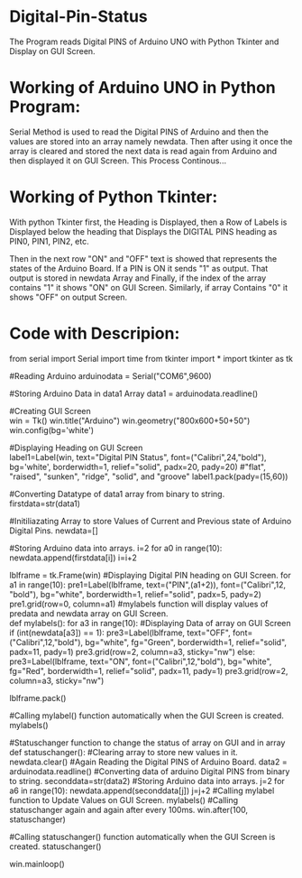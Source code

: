 # Digital-Pin-Status
The Program reads Digital PINS of Arduino UNO with Python Tkinter and Display on GUI Screen. 

# Working of Arduino UNO in Python Program:
Serial Method is used to read the Digital PINS of Arduino and then the values are stored into an array namely newdata. Then after using it once the array is cleared and stored the next data is read again from Arduino and then displayed it on GUI Screen. This Process Continous...

# Working of Python Tkinter:
With python Tkinter first, the Heading is Displayed, then a Row of Labels is Displayed below the heading that Displays the DIGITAL PINS heading as PIN0, PIN1, PIN2, etc.

Then in the next row "ON" and "OFF" text is showed that represents the states of the Arduino Board. If a PIN is ON it sends "1" as output. That output is stored in newdata Array and Finally, if the index of the array contains "1" it shows "ON" on GUI Screen. Similarly, if array Contains "0" it shows "OFF" on output Screen.

# Code with Descripion:
from serial import Serial
import time
from tkinter import *
import tkinter as tk

#Reading Arduino
arduinodata = Serial("COM6",9600)

#Storing Arduino Data in data1 Array
data1 = arduinodata.readline()

#Creating GUI Screen  
win = Tk()
win.title("Arduino")
win.geometry("800x600+50+50")
win.config(bg='white')

#Displaying Heading on GUI Screen  
label1=Label(win, text="Digital PIN Status", font=("Calibri",24,"bold"), bg='white', borderwidth=1, relief="solid", padx=20, pady=20) #"flat", "raised", "sunken", "ridge", "solid", and "groove"
label1.pack(pady=(15,60))

#Converting Datatype of data1 array from binary to string. 
firstdata=str(data1)

#Initiliazating Array to store Values of Current and Previous state of Arduino Digital Pins.
newdata=[]

#Storing Arduino data into arrays.
i=2
for a0 in range(10):
    newdata.append(firstdata[i])
    i=i+2

lblframe = tk.Frame(win)
#Displaying Digital PIN heading on GUI Screen.
for a1 in range(10):
    pre1=Label(lblframe, text=("PIN",(a1+2)), font=("Calibri",12, "bold"), bg="white", borderwidth=1, relief="solid", padx=5, pady=2)
    pre1.grid(row=0, column=a1)
#mylabels function will display values of predata and newdata array on GUI Screen.    
def mylabels():
    for a3 in range(10):
        #Displaying Data of array on GUI Screen
        if (int(newdata[a3]) == 1):
            pre3=Label(lblframe, text="OFF", font=("Calibri",12,"bold"), bg="white", fg="Green", borderwidth=1, relief="solid", padx=11, pady=1)
            pre3.grid(row=2, column=a3, sticky="nw")
        else:
            pre3=Label(lblframe, text="ON", font=("Calibri",12,"bold"), bg="white", fg="Red", borderwidth=1, relief="solid", padx=11, pady=1)
            pre3.grid(row=2, column=a3, sticky="nw")

lblframe.pack()

#Calling mylabel() function automatically when the GUI Screen is created. 
mylabels()

#Statuschanger function to change the status of array on GUI and in array
def statuschanger():
    #Clearing  array to store new values in it.
    newdata.clear()
    #Again Reading the Digital PINS of Arduino Board.
    data2 = arduinodata.readline()
    #Converting data of arduino Digital PINS from binary to string.
    seconddata=str(data2)
    #Storing Arduino data into arrays.
    j=2
    for a6 in range(10):
        newdata.append(seconddata[j])
        j=j+2
        #Calling mylabel function to Update Values on GUI Screen.
    mylabels()
    #Calling statuschanger again and again after every 100ms.
    win.after(100, statuschanger)

#Calling statuschanger() function automatically when the GUI Screen is created. 
statuschanger()

win.mainloop()
